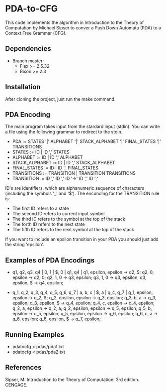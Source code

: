 # PDA-to-CFG

This code implements the algorithm in Introduction to the Theory of Computation by Michael Sipser to conver a Push Down Automata (PDA) to a Context Free Grammar (CFG).

## Dependencies
  - Branch master:
    * Flex >= 2.5.32  
    * Bison >= 2.3
  
## Installation

After cloning the project, just run the make command.

## PDA Encoding

The main program takes input from the stardard input (stdin). You can write a file using the following grammar
to redirect to the stdin. 

- PDA := STATES '|' ALPHABET '|' STACK_ALPHABET '|' FINAL_STATES '|' TRANSITIONS
- STATES :=  ID | ID ',' STATES
- ALPHABET :=  ID | ID ',' ALPHABET
- STACK_ALPHABET :=  ID | ID ',' STACK_ALPHABET
- FINAL_STATES :=  ID | ID ',' FINAL_STATES
- TRANSITIONS := TRANSITION | TRANSITION TRANSITIONS
- TRANSITION := ID ',' ID ',' ID '->' ID ',' ID ';'

ID's are identifiers, which are alphanumeric sequence of characters (including the symbols '_' and '$'). The enconding
for the TRANSITION rule is:

- The first ID refers to a state
- The second ID refers to current input symbol
- The third ID refers to the symbol at the top of the stack
- The forth ID refers to the next state
- The fifth ID refers to the next symbol at the top of the stack

If you want to include an epsilon transition in your PDA you should
just add the string 'epsilon'.

## Examples of PDA Encodings

- q1, q2, q3, q4 |
0, 1 |
$, 0 |
q1, q4 |
q1, epsilon, epsilon -> q2, $;
q2, 0, epsilon -> q2, 0;
q2, 1, 0 -> q3, epsilon;
q3, 1, 0 -> q3, epsilon;
q3, epsilon, $ -> q4, epsilon;

- q_1, q_2, q_3, q_4, q_5, q_6, q_7 |
a, b, c |
$, a |
q_4, q_7 |
q_1, epsilon, epsilon -> q_2, $;
q_2, epsilon, epsilon -> q_3, epsilon;
q_3, b, a -> q_3, epsilon;
q_3, epsilon, $ -> q_4, epsilon;
q_4, c, epsilon -> q_4, epsilon;
q_2, a, epsilon -> q_2, a;
q_2, epsilon, epsilon -> q_5, epsilon;
q_5, b, epsilon -> q_5, epsilon;
q_5, epsilon, epsilon -> q_6, epsilon;
q_6, c, a -> q_6, epsilon;
q_6, epsilon, $ -> q_7, epsilon;

## Running Examples
- pdatocfg < pdas/pda1.txt
- pdatocfg < pdas/pda2.txt

## References
Sipser, M. Introduction to the Theory of Computation. 3rd edition. CENGAGE.
